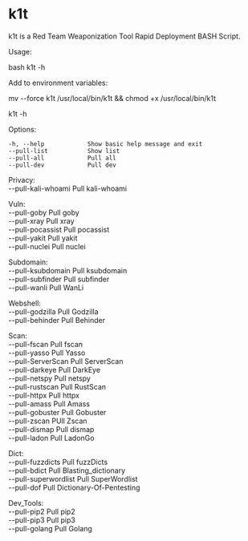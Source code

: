 # k1t
k1t is a Red Team Weaponization Tool Rapid Deployment BASH Script.

Usage:

bash k1t -h

Add to environment variables:

mv --force k1t /usr/local/bin/k1t && chmod +x /usr/local/bin/k1t

k1t -h

Options:

    -h, --help            Show basic help message and exit                                                                                                                                                                                  
    --pull-list           Show list                                                                                                                                                                                                         
    --pull-all            Pull all                                                                                                                                                                                                          
    --pull-dev            Pull dev                                                                                                                                                                                                          
                                                                                                                                                                                                                                            
Privacy:                                                                                                                                                                                                                                    
    --pull-kali-whoami    Pull kali-whoami                                                                                                                                                                                                  
                                                                                                                                                                                                                                            
Vuln:                                                                                                                                                                                                                                       
    --pull-goby           Pull goby                                                                                                                                                                                                         
    --pull-xray           Pull xray                                                                                                                                                                                                         
    --pull-pocassist      Pull pocassist                                                                                                                                                                                                    
    --pull-yakit          Pull yakit                                                                                                                                                                                                        
    --pull-nuclei         Pull nuclei                                                                                                                                                                                                       
                                                                                                                                                                                                                                            
Subdomain:                                                                                                                                                                                                                                  
    --pull-ksubdomain     Pull ksubdomain                                                                                                                                                                                                   
    --pull-subfinder      Pull subfinder                                                                                                                                                                                                    
    --pull-wanli          Pull WanLi                                                                                                                                                                                                        
                                                                                                                                                                                                                                            
Webshell:                                                                                                                                                                                                                                   
    --pull-godzilla       Pull Godzilla                                                                                                                                                                                                     
    --pull-behinder       Pull Behinder                                                                                                                                                                                                     
                                                                                                                                                                                                                                            
Scan:                                                                                                                                                                                                                                       
    --pull-fscan          Pull fscan                                                                                                                                                                                                        
    --pull-yasso          Pull Yasso                                                                                                                                                                                                        
    --pull-ServerScan     Pull ServerScan                                                                                                                                                                                                   
    --pull-darkeye        Pull DarkEye                                                                                                                                                                                                      
    --pull-netspy         Pull netspy                                                                                                                                                                                                       
    --pull-rustscan       Pull RustScan                                                                                                                                                                                                     
    --pull-httpx          Pull httpx                                                                                                                                                                                                        
    --pull-amass          Pull Amass                                                                                                                                                                                                        
    --pull-gobuster       Pull Gobuster                                                                                                                                                                                                     
    --pull-zscan          PUll Zscan                                                                                                                                                                                                        
    --pull-dismap         Pull dismap                                                                                                                                                                                                       
    --pull-ladon          Pull LadonGo                                                                                                                                                                                                      
                                                                                                                                                                                                                                            
Dict:                                                                                                                                                                                                                                       
    --pull-fuzzdicts      Pull fuzzDicts                                                                                                                                                                                                    
    --pull-bdict          Pull Blasting_dictionary                                                                                                                                                                                          
    --pull-superwordlist  Pull SuperWordlist                                                                                                                                                                                                
    --pull-dof            Pull Dictionary-Of-Pentesting                                                                                                                                                                                     
                                                                                                                                                                                                                                            
Dev_Tools:                                                                                                                                                                                                                                  
    --pull-pip2           Pull pip2                                                                                                                                                                                                         
    --pull-pip3           Pull pip3                                                                                                                                                                                                         
    --pull-golang         Pull Golang
